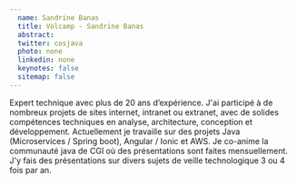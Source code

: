 ```yaml
---
  name: Sandrine Banas
  title: Volcamp - Sandrine Banas
  abstract: 
  twitter: cosjava
  photo: none
  linkedin: none
  keynotes: false
  sitemap: false
---
```

Expert technique avec plus de 20 ans d’expérience. J'ai participé à de nombreux projets de sites internet, intranet ou extranet, avec de solides compétences techniques en analyse, architecture, conception et développement. Actuellement je travaille sur des projets Java (Microservices / Spring boot), Angular / Ionic et AWS. Je co-anime la communauté java de CGI où des présentations sont faites mensuellement. J'y fais des présentations sur divers sujets de veille technologique 3 ou 4 fois par an.